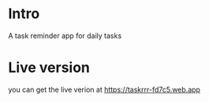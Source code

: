# Intro

A task reminder app for daily tasks

# Live version

you can get the live verion at https://taskrrr-fd7c5.web.app
